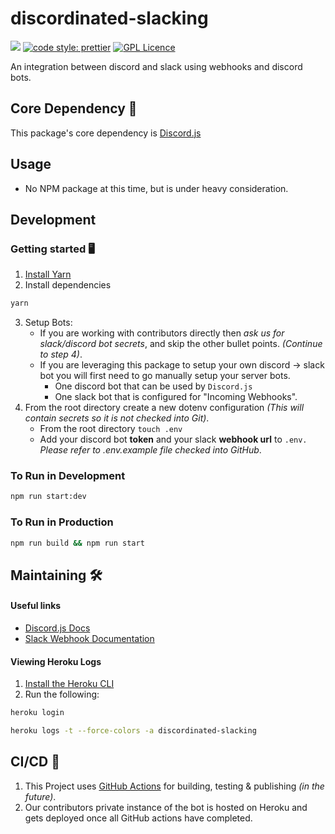 # discordinated-slacking

![](https://github.com/jimboslicethat/discordinated-slacking/workflows/Build%20Test%20&%20Publish/badge.svg)
[![code style: prettier](https://img.shields.io/badge/code_style-prettier-ff69b4.svg?style=flat-square)](https://github.com/prettier/prettier)
[![GPL Licence](https://badges.frapsoft.com/os/gpl/gpl.png?v=102)](https://opensource.org/licenses/GPL-3.0/)

An integration between discord and slack using webhooks and discord bots.

## Core Dependency 🤖

This package's core dependency is [Discord.js](https://discordjs.guide/)

## Usage

- No NPM package at this time, but is under heavy consideration.

## Development

### Getting started 🖥

1. [Install Yarn](https://yarnpkg.com/getting-started)
2. Install dependencies

```sh
yarn
```

3. Setup Bots:
   - If you are working with contributors directly then _ask us for slack/discord bot secrets_, and skip the other bullet points. _(Continue to step 4)_.
   - If you are leveraging this package to setup your own discord -> slack bot you will first need to go manually setup your server bots.
     - One discord bot that can be used by `Discord.js`
     - One slack bot that is configured for "Incoming Webhooks".
4. From the root directory create a new dotenv configuration _(This will contain secrets so it is not checked into Git)_.
   - From the root directory `touch .env`
   - Add your discord bot **token** and your slack **webhook url** to `.env.` _Please refer to .env.example file checked into GitHub_.

### To Run in Development

```sh
npm run start:dev
```

### To Run in Production

```sh
npm run build && npm run start
```

## Maintaining 🛠

#### Useful links

- [Discord.js Docs](https://discord.js.org/#/docs/main/master/general/welcome)
- [Slack Webhook Documentation](https://api.slack.com/messaging/webhooks)

#### Viewing Heroku Logs

1. [Install the Heroku CLI](https://devcenter.heroku.com/articles/heroku-cli#download-and-install)
2. Run the following:

```sh
heroku login
```

```sh
heroku logs -t --force-colors -a discordinated-slacking
```

## CI/CD 🚀

1. This Project uses [GitHub Actions](https://help.github.com/en/actions) for building, testing & publishing _(in the future)_.
1. Our contributors private instance of the bot is hosted on Heroku and gets deployed once all GitHub actions have completed.
